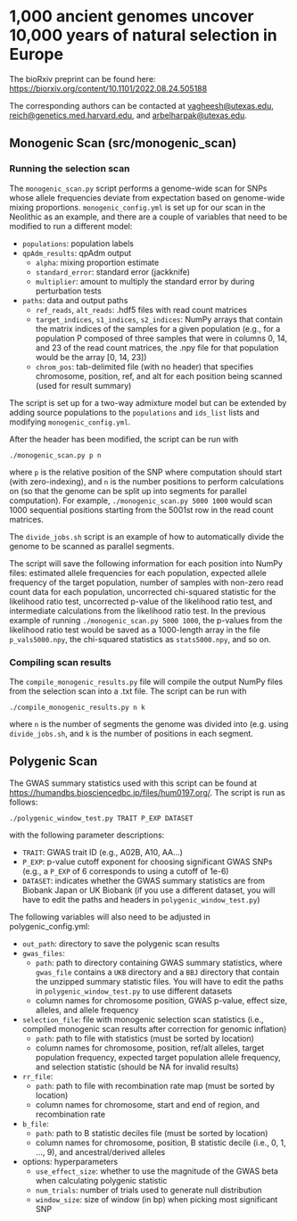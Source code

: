 # 1,000 ancient genomes uncover 10,000 years of natural selection in Europe
The bioRxiv preprint can be found here: https://biorxiv.org/content/10.1101/2022.08.24.505188

The corresponding authors can be contacted at vagheesh@utexas.edu, reich@genetics.med.harvard.edu, and arbelharpak@utexas.edu.

## Monogenic Scan (src/monogenic_scan)

### Running the selection scan

The `monogenic_scan.py` script performs a genome-wide scan for SNPs whose allele frequencies deviate from expectation based on genome-wide mixing proportions. `monogenic_config.yml` is set up for our scan in the Neolithic as an example, and there are a couple of variables that need to be modified to run a different model:

* `populations`: population labels
* `qpAdm_results`: qpAdm output
    * `alpha`: mixing proportion estimate
    * `standard_error`: standard error (jackknife)
    * `multiplier`: amount to multiply the standard error by during perturbation tests
* `paths`: data and output paths
    * `ref_reads`, `alt_reads`: .hdf5 files with read count matrices
    * `target_indices`, `s1_indices`, `s2_indices`: NumPy arrays that contain the matrix indices of the samples for a given population (e.g., for a population P composed of three samples that were in columns 0, 14, and 23 of the read count matrices, the .npy file for that population would be the array [0, 14, 23])
    * `chrom_pos`: tab-delimited file (with no header) that specifies chromosome, position, ref, and alt for each position being scanned (used for result summary)

The script is set up for a two-way admixture model but can be extended by adding source populations to the `populations` and `ids_list` lists and modifying `monogenic_config.yml`.

After the header has been modified, the script can be run with
```
./monogenic_scan.py p n
```
where `p` is the relative position of the SNP where computation should start (with zero-indexing),  and `n` is the number positions to perform calculations on (so that the genome can be split up into segments for parallel computation). For example, `./monogenic_scan.py 5000 1000` would scan 1000 sequential positions starting from the 5001st row in the read count matrices.

The ```divide_jobs.sh``` script is an example of how to automatically divide the genome to be scanned as parallel segments.

The script will save the following information for each position into NumPy files: estimated allele frequencies for each population, expected allele frequency of the target population, number of samples with non-zero read count data for each population, uncorrected chi-squared statistic for the likelihood ratio test, uncorrected p-value of the likelihood ratio test, and intermediate calculations from the likelihood ratio test. In the previous example of running `./monogenic_scan.py 5000 1000`, the p-values from the likelihood ratio test would be saved as a 1000-length array in the file `p_vals5000.npy`, the chi-squared statistics as `stats5000.npy`, and so on.

### Compiling scan results

The `compile_monogenic_results.py` file will compile the output NumPy files from the selection scan into a .txt file. The script can be run with
```
./compile_monogenic_results.py n k
```
where `n` is the number of segments the genome was divided into (e.g. using ```divide_jobs.sh```, and `k` is the number of positions in each segment.

## Polygenic Scan
The GWAS summary statistics used with this script can be found at https://humandbs.biosciencedbc.jp/files/hum0197.org/. The script is run as follows:
```
./polygenic_window_test.py TRAIT P_EXP DATASET
```
with the following parameter descriptions:
* `TRAIT`: GWAS trait ID (e.g., A02B, A10, AA...)
* `P_EXP`: p-value cutoff exponent for choosing significant GWAS SNPs (e.g., a `P_EXP` of 6 corresponds to using a cutoff of 1e-6)
* `DATASET`: indicates whether the GWAS summary statistics are from Biobank Japan or UK Biobank (if you use a different dataset, you will have to edit the paths and headers in `polygenic_window_test.py`)

The following variables will also need to be adjusted in polygenic_config.yml:
* `out_path`: directory to save the polygenic scan results
* `gwas_files`: 
    * `path`: path to directory containing GWAS summary statistics, where `gwas_file` contains a `UKB` directory and a `BBJ` directory that contain the unzipped summary statistic files. You will have to edit the paths in `polygenic_window_test.py` to use different datasets
    * column names for chromosome position, GWAS p-value, effect size, alleles, and allele frequency
* `selection_file`: file with monogenic selection scan statistics (i.e., compiled monogenic scan results after correction for genomic inflation)
    * `path`: path to file with statistics (must be sorted by location)
    * column names for chromosome, position, ref/alt alleles, target population frequency, expected target population allele frequency, and selection statistic (should be NA for invalid results)
* `rr_file`: 
    * `path`: path to file with recombination rate map (must be sorted by location)
    *  column names for chromosome, start and end of region, and recombination rate
* `b_file`: 
    * `path`: path to B statistic deciles file (must be sorted by location)
    * column names for chromosome, position, B statistic decile (i.e., 0, 1, ..., 9), and ancestral/derived alleles
* options: hyperparameters
    * `use_effect_size`: whether to use the magnitude of the GWAS beta when calculating polygenic statistic
    * `num_trials`: number of trials used to generate null distribution
    * `window_size`: size of window (in bp) when picking most significant SNP
